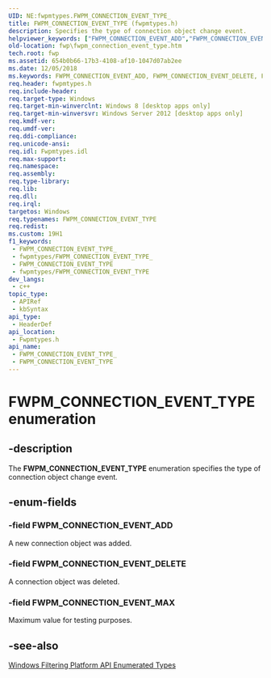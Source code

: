 ```yaml
---
UID: NE:fwpmtypes.FWPM_CONNECTION_EVENT_TYPE_
title: FWPM_CONNECTION_EVENT_TYPE (fwpmtypes.h)
description: Specifies the type of connection object change event.
helpviewer_keywords: ["FWPM_CONNECTION_EVENT_ADD","FWPM_CONNECTION_EVENT_DELETE","FWPM_CONNECTION_EVENT_MAX","FWPM_CONNECTION_EVENT_TYPE","FWPM_CONNECTION_EVENT_TYPE enumeration [Filtering]","fwp.fwpm_connection_event_type","fwpmtypes/FWPM_CONNECTION_EVENT_ADD","fwpmtypes/FWPM_CONNECTION_EVENT_DELETE","fwpmtypes/FWPM_CONNECTION_EVENT_MAX","fwpmtypes/FWPM_CONNECTION_EVENT_TYPE"]
old-location: fwp\fwpm_connection_event_type.htm
tech.root: fwp
ms.assetid: 654b0b66-17b3-4108-af10-1047d07ab2ee
ms.date: 12/05/2018
ms.keywords: FWPM_CONNECTION_EVENT_ADD, FWPM_CONNECTION_EVENT_DELETE, FWPM_CONNECTION_EVENT_MAX, FWPM_CONNECTION_EVENT_TYPE, FWPM_CONNECTION_EVENT_TYPE enumeration [Filtering], fwp.fwpm_connection_event_type, fwpmtypes/FWPM_CONNECTION_EVENT_ADD, fwpmtypes/FWPM_CONNECTION_EVENT_DELETE, fwpmtypes/FWPM_CONNECTION_EVENT_MAX, fwpmtypes/FWPM_CONNECTION_EVENT_TYPE
req.header: fwpmtypes.h
req.include-header: 
req.target-type: Windows
req.target-min-winverclnt: Windows 8 [desktop apps only]
req.target-min-winversvr: Windows Server 2012 [desktop apps only]
req.kmdf-ver: 
req.umdf-ver: 
req.ddi-compliance: 
req.unicode-ansi: 
req.idl: Fwpmtypes.idl
req.max-support: 
req.namespace: 
req.assembly: 
req.type-library: 
req.lib: 
req.dll: 
req.irql: 
targetos: Windows
req.typenames: FWPM_CONNECTION_EVENT_TYPE
req.redist: 
ms.custom: 19H1
f1_keywords:
 - FWPM_CONNECTION_EVENT_TYPE_
 - fwpmtypes/FWPM_CONNECTION_EVENT_TYPE_
 - FWPM_CONNECTION_EVENT_TYPE
 - fwpmtypes/FWPM_CONNECTION_EVENT_TYPE
dev_langs:
 - c++
topic_type:
 - APIRef
 - kbSyntax
api_type:
 - HeaderDef
api_location:
 - Fwpmtypes.h
api_name:
 - FWPM_CONNECTION_EVENT_TYPE_
 - FWPM_CONNECTION_EVENT_TYPE
---
```


# FWPM_CONNECTION_EVENT_TYPE enumeration


## -description

The <b>FWPM_CONNECTION_EVENT_TYPE</b> enumeration specifies the type of connection object change event.

## -enum-fields

### -field FWPM_CONNECTION_EVENT_ADD

A new connection object was added.

### -field FWPM_CONNECTION_EVENT_DELETE

A connection object was deleted.

### -field FWPM_CONNECTION_EVENT_MAX

Maximum value for testing purposes.

## -see-also

<a href="/windows/desktop/FWP/fwp-enums">Windows Filtering Platform API Enumerated Types</a>

